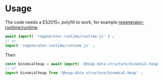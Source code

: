 # Usage

The code needs a ES2015+ polyfill to work, for example
[regenerator-runtime/runtime](https://babeljs.io/docs/usage/polyfill).
```js
await import( 'regenerator-runtime/runtime.js' ) ;
// or
import 'regenerator-runtime/runtime.js' ;
```

Then
```js
const binomialheap = await import( '@heap-data-structure/binomial-heap' ) ;
// or
import binomialheap from '@heap-data-structure/binomial-heap' ;
```
